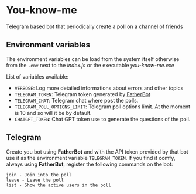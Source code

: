# You-know-me
Telegram based bot that periodically create a poll on a channel of friends

## Environment variables

The environment variables can be load from the system itself otherwise from the ``.env`` next to the *index.js* or the executable *you-know-me.exe*

List of variables available:

- ``VERBOSE``: Log more detailed informations about errors and other topics
- ``TELEGRAM_TOKEN``: Telegram token generated by [FatherBot](https://telegram.me/BotFather)
- ``TELEGRAM_CHAT``: Telegram chat where post the polls.
- ``TELEGRAM_POLL_OPTIONS_LIMIT``: Telegram poll options limit. At the moment is 10 and so will it be by default.
- ``CHATGPT_TOKEN``: Chat GPT token use to generate the questions of the poll.

## Telegram

Create you bot using **FatherBot** and with the API token provided by that bot use it as the environment variable ``TELEGRAM_TOKEN``.
If you find it comfy, always using **FatherBot**, register the following commands on the bot:

```text
join - Join into the poll
leave - Leave the poll
list - Show the active users in the poll
```
